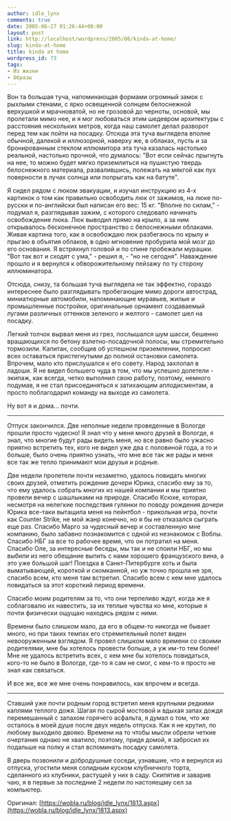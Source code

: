 ```yaml
---
author: idle_lynx
comments: true
date: 2005-06-27 01:26:44+00:00
layout: post
link: http://localhost/wordpress/2005/06/kinda-at-home/
slug: kinda-at-home
title: kinda at home
wordpress_id: 73
tags:
- Из жизни
- Образы
---
```


Вон та большая туча, напоминающая формами огромный замок с рыхлыми стенами, с ярко освещенной солнцем белоснежной верхушкой и мрачноватой, но не грозовой до черноты, основой, мы пролетали мимо нее, и я мог любоваться этим шедевром архитектуры с расстояния нескольких метров, когда наш самолет делал разворот перед тем как пойти на посадку. Отсюда эта туча выглядела вполне обычной, далекой и иллюзорной, наверху же, в облаках, пусть и за бронированным стеклом иллюмитора эта туча казалась настолько реальной, настолько прочной, что думалось: "Вот если сейчас прыгнуть на нее, то можно будет мягко приземлиться на пушистую твердь белоснежного материала, развалившись, полежать на мякгой как пух поверности в лучах солнца или попрыгать как на батуте".

Я сидел рядом с люком эвакуации, и изучал инструкцию из 4-х картинок о том как правильно освободить люк от зажимов, на люке по-русски и по-английски был написан его вес: 15 кг. "Вполне по силам," - подумал я, разглядывая зажим, с которого следовало начинать освобождение люка. Люк выводил прямо на крыло, а за ним открывалось бесконечное пространство с белоснежными облаками. Живая картина того, как я освобождаю люк разбегаюсь по крылу и прыгаю в объятия облаков, в одно мгновение пробурила мой мозг до его основания. Я встряхнул головой и по спине пробежали мурашки. "Вот так вот и сходят с ума," - решил я, - "но не сегодня". Наваждение прошло и я вернулся к обворожительному пейзажу по ту сторону иллюминатора.

Отсюда, снизу, та большая туча выглядела не так эффектно, гораздо интереснее было разглядывать пробегающие мимо дороги автострад, миниатюрные автомобили, напоминающие муравьев, жилые и промышленные постройки, оригинальные орнамент создаваемый лугами различных оттенков зеленого и желтого - самолет шел на посадку.

Легкий толчок вырвал меня из грез, послышался шум шасси, бешенно вращающихся по бетону взлетно-посадочной полосы, мы стремительно тормозили. Капитан, сообщив об успешном приземлении, попросил всех оставаться пристегнутыми до полной остановки самолета. Впрочем, мало кто прислушался к его совету. Народ захлопал в ладоши. Я не видел большего чуда в том, что мы успешно долетели - экипаж, как всегда, четко выполнил свою работу, поэтому, немного подумав, я не стал присоединяться к затихающим аплодисментам, а просто поблагодарил команду на выходе из самолета.

Ну вот я и дома... почти.

***

Отпуск закончился. Две неполные недели проведенные в Вологде прошли просто чудесно! Я знал что у меня много друзей в Вологде, я знал, что многие будут рады видеть меня, но все равно было ужасно приятно встретить тех, кого не видел уже два с половиной года, а то и больше, было очень приятно узнать, что мне все так же рады и меня все так же тепло принимают мои друзья и родные.

Две недели пролетели почти незаметно, удалось повидать многих своих друзей, отметить рождение дочери Юрика, спасибо ему за то, что ему удалось собрать многих из нашей компании и мы приятно провели вечер с шашлыками на природе. Спасибо Ксюхе, которая, несмотря на нелегкие последствия гулянки по поводу рождения дочери Юрика все-таки вытащила меня на пейнтбол - прикольная игра, почти как Counter Strike, не мой жанр конечно, но я бы не отказался сыграть еще раз. Спасибо Марго за чудесный вечер и составленную мне компанию, было забавно познакомится с одной из незнакомок с Воблы. Спасибо НБГ за все то рабочее время, что он потратил на меня. Спасибо Оле, за интересные беседы, мы так и не споили НБГ, но мы выбили из него обещание выпить с нами хорошего французского вина, а это уже большой шаг! Поездка в Санкт-Питербурге хоть и была выматывающей, короткой и скомканной, но уж точно прошла не зря, спасибо всем, кто меня там встретил. Спасибо всем с кем мне удалось повидаться за этот короткий период времени.

Спасибо моим родителям за то, что они терпеливо ждут, когда же я соблаговалю их навестить, за их теплые чувства ко мне, которые я почти физически ощущаю находясь рядом с ними.

Времени было слишком мало, да его в общем-то никогда не бывает много, но при таких темпах его стремительный полет виден невооруженным взглядом. Я провел слишком мало времени со своими родителями, мне бы хотелось провести больше, а уж им-то тем более! Мне не удалось встретить всех, с кем мне бы хотелось повидаться, кого-то не было в Вологде, где-то я сам не смог, с кем-то я просто не знал как связаться.

И все же, все же мне очень понравилось, как впрочем и всегда.

***

Ставший уже почти родным город встретил меня крупными редкими каплями теплого дожя. Шагая по сырой мостовой и вдыхая запах дождя перемешанный с запахом горячего асфальта, я думал о том, что же осталось в моей душе после двух недель отпуска. Как я не крутил, по любому выходило двояко. Времени на то чтобы мысли обрели четкие очертания однако не хватило, поэтому, придя домой, я забросил их подальше на полку и стал вспоминать посадку самолета.

В дверь позвонили и добродушные соседи, узнавшие, что я вернулся из отпуска, угостили меня солидным куском клубничного торта, сделанного из клубники, растущей у них в саду. Скипятив и заварив чаю, я в первые за последние 2 недели по настояещму сел за компьютер.

Оригинал: [https://wobla.ru/blog/idle_lynx/1813.aspx](https://wobla.ru/blog/idle_lynx/1813.aspx)
